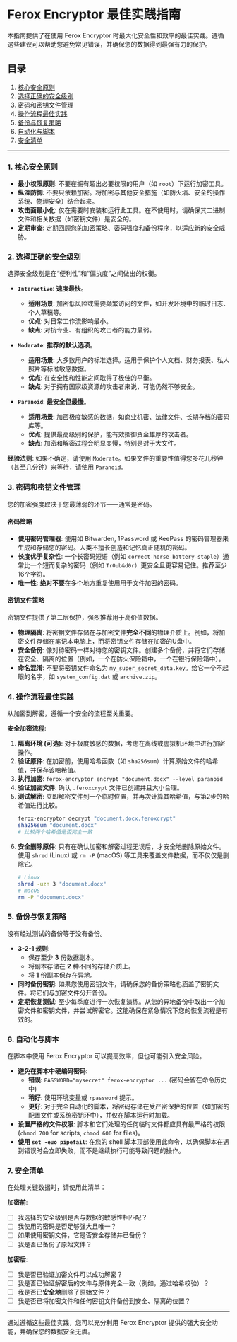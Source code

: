 # Ferox Encryptor 最佳实践指南

本指南提供了在使用 Ferox Encryptor 时最大化安全性和效率的最佳实践。遵循这些建议可以帮助您避免常见错误，并确保您的数据得到最强有力的保护。

## 目录
1. [核心安全原则](#核心安全原则)
2. [选择正确的安全级别](#选择正确的安全级别)
3. [密码和密钥文件管理](#密码和密钥文件管理)
4. [操作流程最佳实践](#操作流程最佳实践)
5. [备份与恢复策略](#备份与恢复策略)
6. [自动化与脚本](#自动化与脚本)
7. [安全清单](#安全清单)

---

### 1. 核心安全原则

- **最小权限原则**: 不要在拥有超出必要权限的用户（如 `root`）下运行加密工具。
- **纵深防御**: 不要只依赖加密。将加密与其他安全措施（如防火墙、安全的操作系统、物理安全）结合起来。
- **攻击面最小化**: 仅在需要时安装和运行此工具。在不使用时，请确保其二进制文件和相关数据（如密钥文件）是安全的。
- **定期审查**: 定期回顾您的加密策略、密码强度和备份程序，以适应新的安全威胁。

### 2. 选择正确的安全级别

选择安全级别是在“便利性”和“偏执度”之间做出的权衡。

- **`Interactive`**: **速度最快**。
  - **适用场景**: 加密低风险或需要频繁访问的文件，如开发环境中的临时日志、个人草稿等。
  - **优点**: 对日常工作流影响最小。
  - **缺点**: 对抗专业、有组织的攻击者的能力最弱。

- **`Moderate`**: **推荐的默认选项**。
  - **适用场景**: 大多数用户的标准选择。适用于保护个人文档、财务报表、私人照片等标准敏感数据。
  - **优点**: 在安全性和性能之间取得了极佳的平衡。
  - **缺点**: 对于拥有国家级资源的攻击者来说，可能仍然不够安全。

- **`Paranoid`**: **最安全但最慢**。
  - **适用场景**: 加密极度敏感的数据，如商业机密、法律文件、长期存档的密码库等。
  - **优点**: 提供最高级别的保护，能有效抵御资金雄厚的攻击者。
  - **缺点**: 加密和解密过程会明显变慢，特别是对于大文件。

**经验法则**: 如果不确定，请使用 `Moderate`。如果文件的重要性值得您多花几秒钟（甚至几分钟）来等待，请使用 `Paranoid`。

### 3. 密码和密钥文件管理

您的加密强度取决于您最薄弱的环节——通常是密码。

#### 密码策略
- **使用密码管理器**: 使用如 Bitwarden, 1Password 或 KeePass 的密码管理器来生成和存储您的密码。人类不擅长创造和记忆真正随机的密码。
- **长度优于复杂性**: 一个长密码短语（例如 `correct-horse-battery-staple`）通常比一个短而复杂的密码（例如 `Tr0ub&d0r`）更安全且更容易记住。推荐至少16个字符。
- **唯一性**: **绝对不要**在多个地方重复使用用于文件加密的密码。

#### 密钥文件策略
密钥文件提供了第二层保护，强烈推荐用于高价值数据。

- **物理隔离**: 将密钥文件存储在与加密文件**完全不同**的物理介质上。例如，将加密文件存储在笔记本电脑上，而将密钥文件存储在加密的U盘中。
- **安全备份**: 像对待密码一样对待您的密钥文件。创建多个备份，并将它们存储在安全、隔离的位置（例如，一个在防火保险箱中，一个在银行保险箱中）。
- **命名混淆**: 不要将密钥文件命名为 `my_super_secret_data.key`。给它一个不起眼的名字，如 `system_config.dat` 或 `archive.zip`。

### 4. 操作流程最佳实践

从加密到解密，遵循一个安全的流程至关重要。

**安全加密流程**:
1.  **隔离环境 (可选)**: 对于极度敏感的数据，考虑在离线或虚拟机环境中进行加密操作。
2.  **验证原件**: 在加密前，使用哈希函数（如 `sha256sum`）计算原始文件的哈希值，并保存该哈希值。
3.  **执行加密**: `ferox-encryptor encrypt "document.docx" --level paranoid`
4.  **验证加密文件**: 确认 `.feroxcrypt` 文件已创建并且大小合理。
5.  **测试解密**: 立即解密文件到一个临时位置，并再次计算其哈希值，与第2步的哈希值进行比较。
    ```bash
    ferox-encryptor decrypt "document.docx.feroxcrypt"
    sha256sum "document.docx"
    # 比较两个哈希值是否完全一致
    ```
6.  **安全删除原件**: 只有在确认加密和解密过程无误后，才安全地删除原始文件。使用 `shred` (Linux) 或 `rm -P` (macOS) 等工具来覆盖文件数据，而不仅仅是删除它。
    ```bash
    # Linux
    shred -uzn 3 "document.docx"
    # macOS
    rm -P "document.docx"
    ```

### 5. 备份与恢复策略

没有经过测试的备份等于没有备份。

- **3-2-1 规则**:
  - 保存至少 **3** 份数据副本。
  - 将副本存储在 **2** 种不同的存储介质上。
  - 将 **1** 份副本保存在异地。
- **同时备份密钥**: 如果您使用密钥文件，请确保您的备份策略也涵盖了密钥文件。将它们与加密文件分开备份。
- **定期恢复测试**: 至少每季度进行一次恢复演练。从您的异地备份中取出一个加密文件和密钥文件，并尝试解密它。这能确保在紧急情况下您的恢复流程是有效的。

### 6. 自动化与脚本

在脚本中使用 Ferox Encryptor 可以提高效率，但也可能引入安全风险。

- **避免在脚本中硬编码密码**:
  - **错误**: `PASSWORD="mysecret" ferox-encryptor ...` (密码会留在命令历史中)
  - **稍好**: 使用环境变量或 `rpassword` 提示。
  - **更好**: 对于完全自动化的脚本，将密码存储在受严密保护的位置（如加密的配置文件或系统密钥环中），并仅在脚本运行时加载。
- **设置严格的文件权限**: 脚本和它们处理的任何临时文件都应具有最严格的权限 (`chmod 700` for scripts, `chmod 600` for files)。
- **使用 `set -euo pipefail`**: 在您的 shell 脚本顶部使用此命令，以确保脚本在遇到错误时会立即失败，而不是继续执行可能导致问题的操作。

### 7. 安全清单

在处理关键数据时，请使用此清单：

**加密前**:
- [ ] 我选择的安全级别是否与数据的敏感性相匹配？
- [ ] 我使用的密码是否足够强大且唯一？
- [ ] 如果使用密钥文件，它是否安全存储并已备份？
- [ ] 我是否已备份了原始文件？

**加密后**:
- [ ] 我是否已验证加密文件可以成功解密？
- [ ] 我是否已验证解密后的文件与原件完全一致（例如，通过哈希校验）？
- [ ] 我是否已**安全地**删除了原始文件？
- [ ] 我是否已将加密文件和任何密钥文件备份到安全、隔离的位置？

---
通过遵循这些最佳实践，您可以充分利用 Ferox Encryptor 提供的强大安全功能，并确保您的数据安全无虞。
